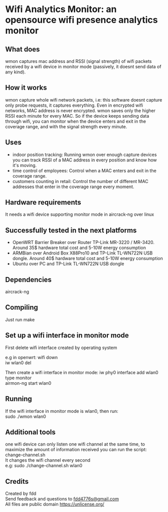 # Wifi Analytics Monitor: an opensource wifi presence analytics monitor

## What does

wmon captures mac address and RSSI (signal strength) of wifi packets received by a wifi device in monitor mode (passively, it doesnt send data of any kind).

## How it works

wmon capture whole wifi network packets, i.e: this software doesnt capture only probe requests, it captures everything. Even in encrypted wifi networks, MAC address is never encrypted. wmon saves only the higher RSSI each minute for every MAC. So if the device keeps sending data through wifi, you can monitor when the device enters and exit in the coverage range, and with the signal strength every minute.

## Uses

- indoor position tracking: Running wmon over enough capture devices you can track RSSI of a MAC address in every position and know how it's moving.  
- time control of employees: Control when a MAC enters and exit in the coverage range.  
- customers counting in retail: Control the number of different MAC addresses that enter in the coverage range every moment.  

## Hardware requirements

It needs a wifi device supporting monitor mode in aircrack-ng over linux

## Successfully tested in the next platforms

- OpenWRT Barrier Breaker over Router TP-Link MR-3220 / MR-3420. Around 35$ hardware total cost and 5-10W energy consumption  
- ARMBian over Android Box X88Pro10 and TP-Link TL-WN722N USB dongle. Around 40$ hardware total cost and 5-10W energy consumption  
- Ubuntu over PC and TP-Link TL-WN722N USB dongle  

## Dependencies

aircrack-ng

## Compiling

Just run make

## Set up a wifi interface in monitor mode

First delete wifi interface created by operating system

e.g in openwrt: 
	wifi down  
	iw wlan0 del

Then create a wifi interface in monitor mode:
	iw phy0 interface add wlan0 type monitor  
	airmon-ng start wlan0

## Running

If the wifi interface in monitor mode is wlan0, then run:  
sudo ./wmon wlan0  

## Additional tools

one wifi device can only listen one wifi channel at the same time, to maximize the amount of information received you can run the script: change-channel.sh  
It changes the wifi channel every second  
e.g: sudo ./change-channel.sh wlan0

## Credits

Created by fdd  
Send feedback and questions to fdd4776s@gmail.com  
All files are public domain https://unlicense.org/
